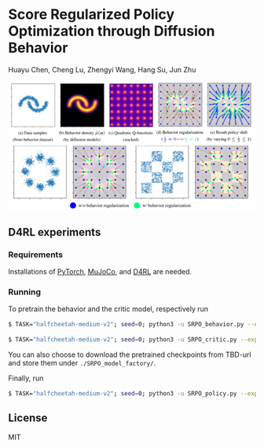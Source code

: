 # Score Regularized Policy Optimization through Diffusion Behavior

Huayu Chen, Cheng Lu, Zhengyi Wang, Hang Su, Jun Zhu

![image info](./SRPO.PNG)

## D4RL experiments

### Requirements
Installations of [PyTorch](https://pytorch.org/), [MuJoCo](https://github.com/deepmind/mujoco), and [D4RL](https://github.com/Farama-Foundation/D4RL) are needed.

### Running
To pretrain the behavior and the critic model, respectively run

```.bash
$ TASK="halfcheetah-medium-v2"; seed=0; python3 -u SRPO_behavior.py --expid ${TASK}-baseline-seed${seed} --env $TASK --seed ${seed}
```

```.bash
$ TASK="halfcheetah-medium-v2"; seed=0; python3 -u SRPO_critic.py --expid ${TASK}-baseline-seed${seed} --env $TASK --seed ${seed}
```

You can also choose to download the pretrained checkpoints from TBD-url and store them under `./SRPO_model_factory/`.

Finally, run

```.bash
$ TASK="halfcheetah-medium-v2"; seed=0; python3 -u SRPO_policy.py --expid ${TASK}-baseline-seed${seed} --env $TASK --seed ${seed} --actor_load_path ./SRPO_model_factory/${TASK}-baseline-seed${seed}/behavior_ckpt200.pth --critic_load_path ./SRPO_model_factory/${TASK}-baseline-seed${seed}/critic_ckpt150.pth
```

## License

MIT
